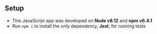 ## Setup

- This JavaScript app was developed on **Node v8.12** and **npm v6.4.1**
- Run `npm i` to install the only dependency, **Jest**, for running tests
